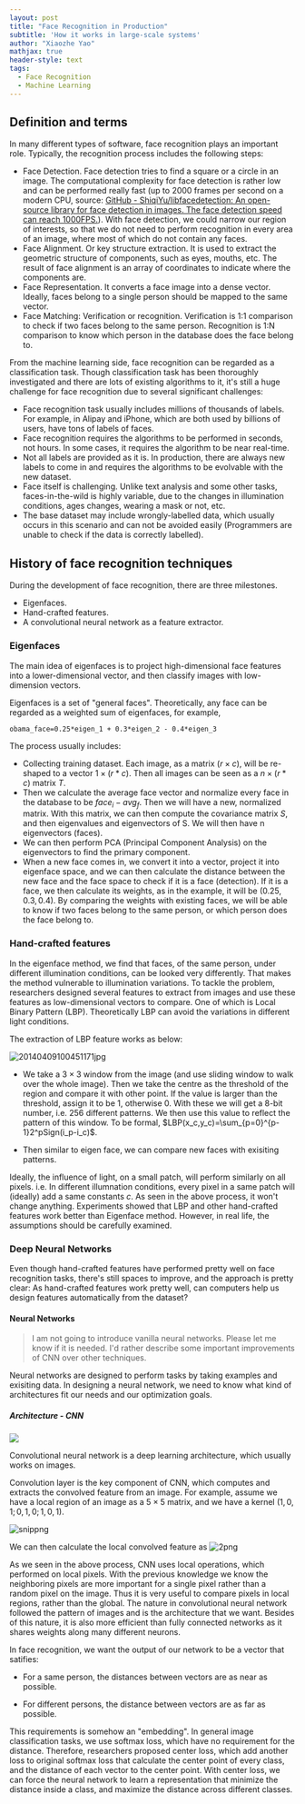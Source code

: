 ```yaml
---
layout: post
title: "Face Recognition in Production"
subtitle: 'How it works in large-scale systems'
author: "Xiaozhe Yao"
mathjax: true
header-style: text
tags:
  - Face Recognition
  - Machine Learning
---
```


## Definition and terms

In many different types of software, face recognition plays an important role. Typically, the recognition process includes the following steps:

- Face Detection. Face detection tries to find a square or a circle in an image. The computational complexity for face detection is rather low and can be performed really fast (up to 2000 frames per second on a modern CPU, source: [GitHub - ShiqiYu/libfacedetection: An open-source library for face detection in images. The face detection speed can reach 1000FPS.](https://github.com/ShiqiYu/libfacedetection)). With face detection, we could narrow our region of interests, so that we do not need to perform recognition in every area of an image, where most of which do not contain any faces.
- Face Alignment. Or key structure extraction. It is used to extract the geometric structure of components, such as eyes, mouths, etc. The result of face alignment is an array of coordinates to indicate where the components are.
- Face Representation. It converts a face image into a dense vector. Ideally, faces belong to a single person should be mapped to the same vector.
- Face Matching: Verification or recognition. Verification is 1:1 comparison to check if two faces belong to the same person. Recognition is 1:N comparison to know which person in the database does the face belong to.

From the machine learning side, face recognition can be regarded as a classification task. Though classification task has been thoroughly investigated and there are lots of existing algorithms to it, it's still a huge challenge for face recognition due to several significant challenges:

- Face recognition task usually includes millions of thousands of labels. For example, in Alipay and iPhone, which are both used by billions of users, have tons of labels of faces.
- Face recognition requires the algorithms to be performed in seconds, not hours. In some cases, it requires the algorithm to be near real-time.
- Not all labels are provided as it is. In production, there are always new labels to come in and requires the algorithms to be evolvable with the new dataset.
- Face itself is challenging. Unlike text analysis and some other tasks, faces-in-the-wild is highly variable, due to the changes in illumination conditions, ages changes, wearing a mask or not, etc.
- The base dataset may include wrongly-labelled data, which usually occurs in this scenario and can not be avoided easily (Programmers are unable to check if the data is correctly labelled).

## History of face recognition techniques

During the development of face recognition, there are three milestones.

- Eigenfaces.
- Hand-crafted features.
- A convolutional neural network as a feature extractor.

### Eigenfaces

The main idea of eigenfaces is to project high-dimensional face features into a lower-dimensional vector, and then classify images with low-dimension vectors.

Eigenfaces is a set of &quot;general faces&quot;. Theoretically, any face can be regarded as a weighted sum of eigenfaces, for example,

```obama_face=0.25*eigen_1 + 0.3*eigen_2 - 0.4*eigen_3```

The process usually includes:

- Collecting training dataset. Each image, as a matrix $(r \times c)$, will be re-shaped to a vector $1\times(r*c)$. Then all images can be seen as a $n\times (r*c)$ matrix $T$.
- Then we calculate the average face vector and normalize every face in the database to be $face_i-avg_f$. Then we will have a new, normalized matrix. With this matrix, we can then compute the covariance matrix $S$, and then eigenvalues and eigenvectors of S. We will then have n eigenvectors (faces).
- We can then perform PCA (Principal Component Analysis) on the eigenvectors to find the primary component.
- When a new face comes in, we convert it into a vector, project it into eigenface space, and we can then calculate the distance between the new face and the face space to check if it is a face (detection). If it is a face, we then calculate its weights, as in the example, it will be $(0.25,0.3,0.4)$. By comparing the weights with existing faces, we will be able to know if two faces belong to the same person, or which person does the face belong to.

### Hand-crafted features

In the eigenface method, we find that faces, of the same person, under different illumination conditions, can be looked very differently. That makes the method vulnerable to illumination variations. To tackle the problem, researchers designed several features to extract from images and use these features as low-dimensional vectors to compare. One of which is Local Binary Pattern (LBP). Theoretically LBP can avoid the variations in different light conditions.

The extraction of LBP feature works as below:

![20140409100451171jpg](https://i.loli.net/2020/04/19/j6h51yiPx4NLsIQ.png)

- We take a $3\times3$ window from the image (and use sliding window to walk over the whole image). Then we take the centre as the threshold of the region and compare it with other point. If the value is larger than the threshold, assign it to be $1$, otherwise $0$. With these we will get a 8-bit number, i.e. 256 different patterns. We then use this value to reflect the pattern of this window. To be formal, $LBP(x_c,y_c)=\sum_{p=0}^{p-1}2^pSign(i_p-i_c)$.
  
- Then similar to eigen face, we can compare new faces with exisiting patterns.
  

Ideally, the influence of light, on a small patch, will perform similarly on all pixels. i.e. In different illumnation conditions, every pixel in a same patch will (ideally) add a same constants $c$. As seen in the above process, it won&#39;t change anything. Experiments showed that LBP and other hand-crafted features work better than Eigenface method. However, in real life, the assumptions should be carefully examined.

### Deep Neural Networks

Even though hand-crafted features have performed pretty well on face recognition tasks, there&#39;s still spaces to improve, and the approach is pretty clear: As hand-crafted features work pretty well, can computers help us design features automatically from the dataset?

#### Neural Networks

> I am not going to introduce vanilla neural networks. Please let me know if it is needed. I&#39;d rather describe some important improvements of CNN over other techniques.

Neural networks are designed to perform tasks by taking examples and exisiting data. In designing a neural network, we need to know what kind of architectures fit our needs and our optimization goals.

##### Architecture - CNN

![](https://qph.fs.quoracdn.net/main-qimg-91bed3a2c685043b60d52fc3b52c8b1f)

Convolutional neural network is a deep learning architecture, which usually works on images.

Convolution layer is the key component of CNN, which computes and extracts the convolved feature from an image. For example, assume we have a local region of an image as a $5\times5$ matrix, and we have a kernel $(1,0,1;0,1,0;1,0,1)$.

![snippng](https://i.loli.net/2020/04/19/KoXByCTlLVjtpfi.png)

We can then calculate the local convolved feature as ![2png](https://i.loli.net/2020/04/19/7RclkNadsKhSY9D.png) 

As we seen in the above process, CNN uses local operations, which performed on local pixels. With the previous knowledge we know the neighboring pixels are more important for a single pixel rather than a random pixel on the image. Thus it is very useful to compare pixels in local regions, rather than the global. The nature in convolutional neural network followed the pattern of images and is the architecture that we want. Besides of this nature, it is also more efficient than fully connected networks as it shares weights along many different neurons.

In face recognition, we want the output of our network to be a vector that satifies:

- For a same person, the distances between vectors are as near as possible.
  
- For different persons, the distance between vectors are as far as possible.
  

This requirements is somehow an &quot;embedding&quot;. In general image classification tasks, we use softmax loss, which have no requirement for the distance. Therefore, researchers proposed center loss, which add another loss to original softmax loss that calculate the center point of every class, and the distance of each vector to the center point. With center loss, we can force the neural network to learn a representation that minimize the distance inside a class, and maximize the distance across different classes.